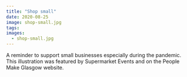 ```yaml
---
title: "Shop small"
date: 2020-08-25
image: shop-small.jpg
tags:
images:
  - shop-small.jpg
---
```


A reminder to support small businesses especially during the pandemic. This illustration was featured by Supermarket Events and on the People Make Glasgow website.
